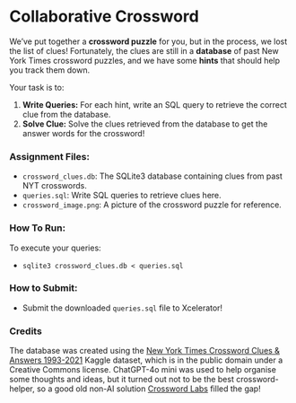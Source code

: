 # Collaborative Crossword
We’ve put together a **crossword puzzle** for you, but in the process, we lost the list of clues! Fortunately, the clues are still in a **database** of past New York Times crossword puzzles, and we have some **hints** that should help you track them down.

Your task is to:
1. **Write Queries:** For each hint, write an SQL query to retrieve the correct clue from the database.
3. **Solve Clue:** Solve the clues retrieved from the database to get the answer words for the crossword!

### Assignment Files:
* `crossword_clues.db`: The SQLite3 database containing clues from past NYT crosswords.
* `queries.sql`: Write SQL queries to retrieve clues here.
* `crossword_image.png`: A picture of the crossword puzzle for reference.

### How To Run:
To execute your queries:
* `sqlite3 crossword_clues.db < queries.sql`

### How to Submit:
* Submit the downloaded `queries.sql` file to Xcelerator!

### Credits
The database was created using the [New York Times Crossword Clues & Answers 1993-2021](https://www.kaggle.com/datasets/darinhawley/new-york-times-crossword-clues-answers-19932021/data) Kaggle dataset, which is in the public domain under a Creative Commons license.
ChatGPT-4o mini was used to help organise some thoughts and ideas, but it turned out not to be the best crossword-helper, so a good old non-AI solution [Crossword Labs](https://crosswordlabs.com/) filled the gap!